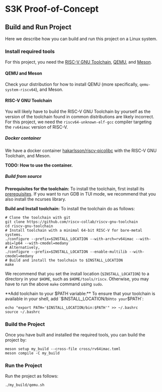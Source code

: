 # S3K Proof-of-Concept

## Build and Run Project

Here we describe how you can build and run this project on a Linux system.

### Install required tools

For this project, you need the [RISC-V GNU Toolchain](https://github.com/riscv-collab/riscv-gnu-toolchain), [QEMU](https://www.qemu.org/), and [Meson](https://mesonbuild.com/).

#### QEMU and Meson

Check your distribution for how to install QEMU (more specifically, `qemu-system-riscv64`), and Meson.

#### RISC-V GNU Toolchain

You will likely have to build the RISC-V GNU Toolchain by yourself as the version of the toolchain found in common distributions are likely incorrect.
For this project, we need the `riscv64-unknown-elf-gcc` compiler targeting the `rv64imac` version of RISC-V.

##### Docker container

We have a docker container [hakarlsson/riscv-picolibc](https://hub.docker.com/repository/docker/hakarlsson/riscv-picolibc/general) with the RISC-V GNU Toolchain, and Meson.

**TODO: How to use the container.**

##### Build from source

**Prerequisites for the toolchain:**
To install the toolchain, first install its [prerequisites](https://github.com/riscv-collab/riscv-gnu-toolchain?tab=readme-ov-file#prerequisites).
If you want to run GDB in TUI mode, we recommend that you also install the ncurses library.

**Build and Install toolchain:**
To install the toolchain do as follows:
```
# Clone the toolchain with git
git clone https://github.com/riscv-collab/riscv-gnu-toolchain
cd riscv-gnu-toolchain
# Install toolchain with a minimal 64-bit RISC-V for bare-metal systems.
./configure --prefix=$INSTALL_LOCATION --with-arch=rv64imac --with-abi=lp64 --with-cmodel=medany
# Alternatively, 
./configure --prefix=$INSTALL_LOCATION --enable-multilib --with-cmodel=medany
# Build and install the toolchain to $INSTALL_LOCATION
make
```

We recommend that you set the install location (`$INSTALL_LOCATION`) to a directory in your `$HOME`, such as `$HOME/tools/riscv`.
Otherwise, you may have to run the above `make` command using `sudo`.

**Add toolchain to your $PATH variable:**
To ensure that your toolchain is available in your shell, add `$INSTALL_LOCATION/bin` to your `$PATH`:
```
echo "export PATH='$INSTALL_LOCATION/bin:$PATH'" >> ~/.bashrc
source ~/.bashrc
```

### Build the Project

Once you have built and installed the required tools, you can build the project by:
```
meson setup my_build --cross-file cross/rv64imac.toml
meson compile -C my_build
```

### Run the Project

Run the project as follows:
```
./my_build/qemu.sh
```
